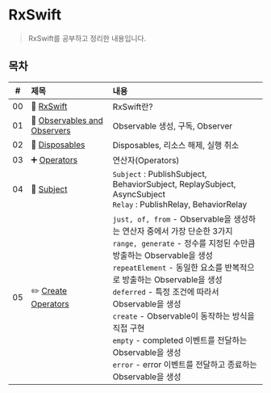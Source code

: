 # RxSwift
> RxSwift를 공부하고 정리한 내용입니다.

## 목차
|#|제목|내용|
|:---:|:---|:---|
|00|👋 [RxSwift](https://github.com/lygon55555/TIL/blob/main/RxSwift/00.%20RxSwift.md)|RxSwift란?|
|01|🔭 [Observables and Observers](https://github.com/lygon55555/TIL/blob/main/RxSwift/01.%20Observables%20and%20Observers.md)|Observable 생성, 구독, Observer|
|02|🧹 [Disposables](https://github.com/lygon55555/til/blob/main/RxSwift/02.%20Disposables.md)|Disposables, 리소스 해제, 실행 취소|
|03|➕ [Operators](https://github.com/lygon55555/til/blob/main/RxSwift/03.%20Operators.md)|연산자(Operators)|
|04|📖 [Subject](https://github.com/lygon55555/til/blob/main/RxSwift/04.%20Subject.md)|`Subject` : PublishSubject, BehaviorSubject, ReplaySubject, AsyncSubject <br/> `Relay` : PublishRelay, BehaviorRelay|
|05|✏️ [Create Operators](https://github.com/lygon55555/til/blob/main/RxSwift/05.%20Create%20Operators.md)|`just, of, from` - Observable을 생성하는 연산자 중에서 가장 단순한 3가지 <br/> `range, generate` - 정수를 지정된 수만큼 방출하는 Observable을 생성 <br/> `repeatElement` - 동일한 요소를 반복적으로 방출하는 Observable을 생성 <br/> `deferred` - 특정 조건에 따라서 Observable을 생성 <br/> `create` - Observable이 동작하는 방식을 직접 구현 <br/> `empty` - completed 이벤트를 전달하는 Observable을 생성 <br/> `error` - error 이벤트를 전달하고 종료하는 Observable을 생성|
